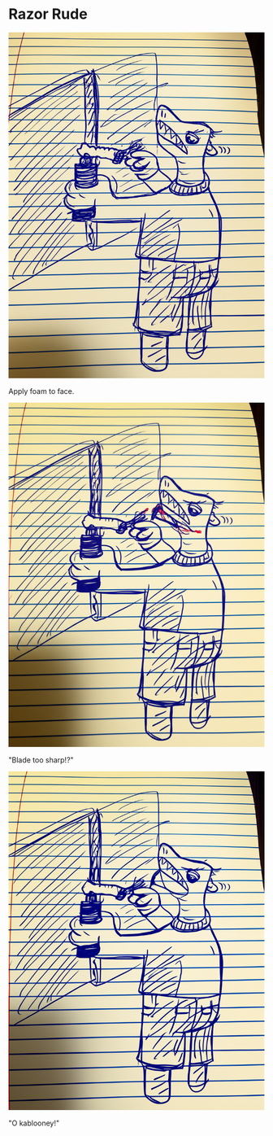 # Razor Rude

![Garrey Goosey stands before a mirror with a shaving cream can and a razor.](shaving-1.png)

Apply foam to face.

![Garrey Goosey shaves, looking bewildered as he makes small cuts on his face.](shaving-2.png)

"Blade too sharp!?"

![Garrey Goosey has shaving cream and small cuts on his face, glaring furiously at the razor.](shaving-3.png)

"O kablooney!"